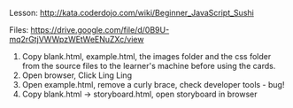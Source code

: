 Lesson: http://kata.coderdojo.com/wiki/Beginner_JavaScript_Sushi

Files: https://drive.google.com/file/d/0B9U-mq2rGtjVWWpzWEtWeENuZXc/view

1.  Copy blank.html, example.html, the images folder and the css folder from the source files to the learner's machine before using the cards.
2. Open browser, Click Ling Ling
3. Open example.html, remove a curly brace, check developer tools - bug!
4. Copy blank.html -> storyboard.html, open storyboard in browser
